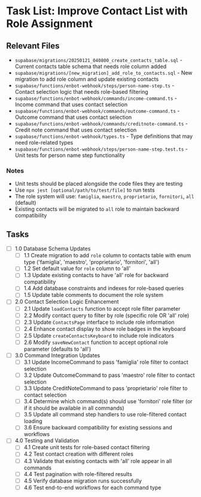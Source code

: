 # Task List: Improve Contact List with Role Assignment

## Relevant Files

- `supabase/migrations/20250121_040800_create_contacts_table.sql` - Current contacts table schema that needs role column added
- `supabase/migrations/[new_migration]_add_role_to_contacts.sql` - New migration to add role column and update existing contacts
- `supabase/functions/enbot-webhook/steps/person-name-step.ts` - Contact selection logic that needs role-based filtering
- `supabase/functions/enbot-webhook/commands/income-command.ts` - Income command that uses contact selection
- `supabase/functions/enbot-webhook/commands/outcome-command.ts` - Outcome command that uses contact selection  
- `supabase/functions/enbot-webhook/commands/creditnote-command.ts` - Credit note command that uses contact selection
- `supabase/functions/enbot-webhook/types.ts` - Type definitions that may need role-related types
- `supabase/functions/enbot-webhook/steps/person-name-step.test.ts` - Unit tests for person name step functionality

### Notes

- Unit tests should be placed alongside the code files they are testing
- Use `npx jest [optional/path/to/test/file]` to run tests
- The role system will use: `famiglia`, `maestro`, `proprietario`, `fornitori`, `all` (default)
- Existing contacts will be migrated to `all` role to maintain backward compatibility

## Tasks

- [ ] 1.0 Database Schema Updates
  - [ ] 1.1 Create migration to add `role` column to contacts table with enum type ('famiglia', 'maestro', 'proprietario', 'fornitori', 'all')
  - [ ] 1.2 Set default value for `role` column to 'all'
  - [ ] 1.3 Update existing contacts to have 'all' role for backward compatibility
  - [ ] 1.4 Add database constraints and indexes for role-based queries
  - [ ] 1.5 Update table comments to document the role system

- [ ] 2.0 Contact Selection Logic Enhancement
  - [ ] 2.1 Update `loadContacts` function to accept role filter parameter
  - [ ] 2.2 Modify contact query to filter by role (specific role OR 'all' role)
  - [ ] 2.3 Update `ContactsPage` interface to include role information
  - [ ] 2.4 Enhance contact display to show role badges in the keyboard
  - [ ] 2.5 Update `createContactsKeyboard` to include role indicators
  - [ ] 2.6 Modify `saveNewContact` function to accept optional role parameter (defaults to 'all')

- [ ] 3.0 Command Integration Updates
  - [ ] 3.1 Update IncomeCommand to pass 'famiglia' role filter to contact selection
  - [ ] 3.2 Update OutcomeCommand to pass 'maestro' role filter to contact selection
  - [ ] 3.3 Update CreditNoteCommand to pass 'proprietario' role filter to contact selection
  - [ ] 3.4 Determine which command(s) should use 'fornitori' role filter (or if it should be available in all commands)
  - [ ] 3.5 Update all command step handlers to use role-filtered contact loading
  - [ ] 3.6 Ensure backward compatibility for existing sessions and workflows

- [ ] 4.0 Testing and Validation
  - [ ] 4.1 Create unit tests for role-based contact filtering
  - [ ] 4.2 Test contact creation with different roles
  - [ ] 4.3 Validate that existing contacts with 'all' role appear in all commands
  - [ ] 4.4 Test pagination with role-filtered results
  - [ ] 4.5 Verify database migration runs successfully
  - [ ] 4.6 Test end-to-end workflows for each command type
